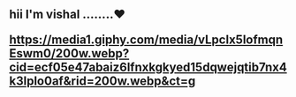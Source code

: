 <h2> hii I'm vishal ........</h2?
<span>&#10084;</span>

            
 
  
 
https://media1.giphy.com/media/vLpclx5lofmqnEswm0/200w.webp?cid=ecf05e47abaiz6lfnxkgkyed15dqwejqtib7nx4k3lplo0af&rid=200w.webp&ct=g
